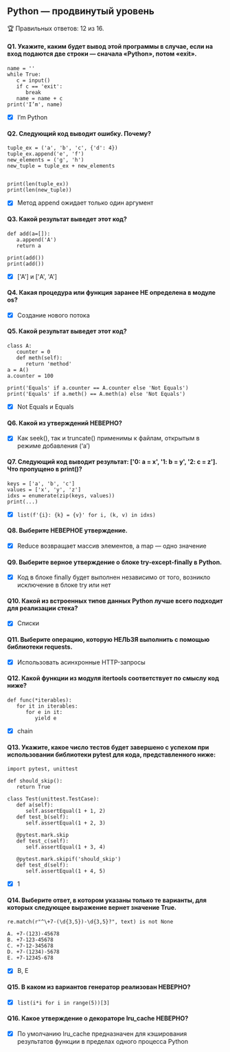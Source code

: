 ## Python — продвинутый уровень

🏆 Правильных ответов: 12 из 16.

#### Q1. Укажите, каким будет вывод этой программы в случае, если на вход подаются две строки — сначала «Python», потом «exit».

```
name = ''
while True:
   c = input()
   if c == 'exit':
      break
   name = name + c
print('I’m', name)
```

- [x] I’m Python

#### Q2. Следующий код выводит ошибку. Почему?

```
tuple_ex = ('a', 'b', 'c', {'d': 4})
tuple_ex.append('e', 'f')
new_elements = ('g', 'h')
new_tuple = tuple_ex + new_elements


print(len(tuple_ex))
print(len(new_tuple))
```

- [x] Метод append ожидает только один аргумент

#### Q3. Какой результат выведет этот код?

```
def add(a=[]):
   a.append('A')
   return a

print(add())
print(add())
```

- [x] ['A'] и ['A', 'A']

#### Q4. Какая процедура или функция заранее НЕ определена в модуле os?

- [x] Создание нового потока

#### Q5. Какой результат выведет этот код?

```
class A:
   counter = 0
   def meth(self):
      return 'method'
a = A()
a.counter = 100

print('Equals' if a.counter == A.counter else 'Not Equals')
print('Equals' if a.meth() == A.meth(a) else 'Not Equals')
```

- [x] Not Equals и Equals

#### Q6. Какой из утверждений НЕВЕРНО?

- [x] Как seek(), так и truncate() применимы к файлам, открытым в режиме добавления (‘a’)

#### Q7. Следующий код выводит результат: ['0: a = x', '1: b = y', '2: c = z']. Что пропущено в print()?

```
keys = ['a', 'b', 'c']
values = ['x', 'y', 'z']
idxs = enumerate(zip(keys, values))
print(...)
```

- [x] `list(f'{i}: {k} = {v}' for i, (k, v) in idxs)`

#### Q8. Выберите НЕВЕРНОЕ утверждение.

- [x] Reduce возвращает массив элементов, а map — одно значение

#### Q9. Выберите верное утверждение о блоке try-except-finally в Python.

- [x] Код в блоке finally будет выполнен независимо от того, возникло исключение в блоке try или нет

#### Q10. Какой из встроенных типов данных Python лучше всего подходит для реализации стека?

- [x] Списки

#### Q11. Выберите операцию, которую НЕЛЬЗЯ выполнить с помощью библиотеки requests.

- [x] Использовать асинхронные HTTP-запросы

#### Q12. Какой функции из модуля itertools соответствует по смыслу код ниже?

```
def func(*iterables):
   for it in iterables:
      for e in it:
         yield e
```

- [x] chain

#### Q13. Укажите, какое число тестов будет завершено c успехом при использовании библиотеки pytest для кода, представленного ниже:

```
import pytest, unittest

def should_skip():
   return True

class Test(unittest.TestCase):
   def a(self):
      self.assertEqual(1 + 1, 2)
   def test_b(self):
      self.assertEqual(1 + 2, 3)

   @pytest.mark.skip
   def test_c(self):
      self.assertEqual(1 + 3, 4)

   @pytest.mark.skipif('should_skip')
   def test_d(self):
      self.assertEqual(1 + 4, 5)
```

- [x] 1

#### Q14. Выберите ответ, в котором указаны только те варианты, для которых следующее выражение вернет значение True.

```
re.match(r"^\+7-(\d{3,5})-\d{3,5}?", text) is not None

A. +7-(123)-45678
B. +7-123-45678
C. +7-12-345678
D. +7-(1234)-5678
E. +7-12345-678
```

- [x] B, E

#### Q15. В каком из вариантов генератор реализован НЕВЕРНО?

- [x] `list(i*i for i in range(5))[3]`

#### Q16. Какое утверждение о декораторе lru_cache НЕВЕРНО?

- [x] По умолчанию lru_cache предназначен для кэширования результатов функции в пределах одного процесса Python

